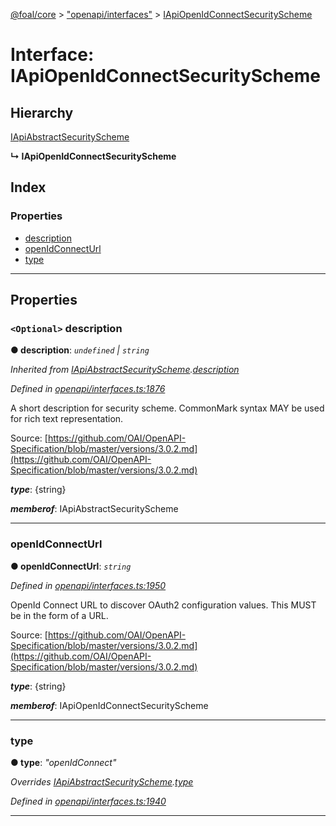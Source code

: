 [@foal/core](../README.md) > ["openapi/interfaces"](../modules/_openapi_interfaces_.md) > [IApiOpenIdConnectSecurityScheme](../interfaces/_openapi_interfaces_.iapiopenidconnectsecurityscheme.md)

# Interface: IApiOpenIdConnectSecurityScheme

## Hierarchy

 [IApiAbstractSecurityScheme](_openapi_interfaces_.iapiabstractsecurityscheme.md)

**↳ IApiOpenIdConnectSecurityScheme**

## Index

### Properties

* [description](_openapi_interfaces_.iapiopenidconnectsecurityscheme.md#description)
* [openIdConnectUrl](_openapi_interfaces_.iapiopenidconnectsecurityscheme.md#openidconnecturl)
* [type](_openapi_interfaces_.iapiopenidconnectsecurityscheme.md#type)

---

## Properties

<a id="description"></a>

### `<Optional>` description

**● description**: *`undefined` \| `string`*

*Inherited from [IApiAbstractSecurityScheme](_openapi_interfaces_.iapiabstractsecurityscheme.md).[description](_openapi_interfaces_.iapiabstractsecurityscheme.md#description)*

*Defined in [openapi/interfaces.ts:1876](https://github.com/FoalTS/foal/blob/aac11366/packages/core/src/openapi/interfaces.ts#L1876)*

A short description for security scheme. CommonMark syntax MAY be used for rich text representation.

Source: [https://github.com/OAI/OpenAPI-Specification/blob/master/versions/3.0.2.md](https://github.com/OAI/OpenAPI-Specification/blob/master/versions/3.0.2.md)

*__type__*: {string}

*__memberof__*: IApiAbstractSecurityScheme

___
<a id="openidconnecturl"></a>

###  openIdConnectUrl

**● openIdConnectUrl**: *`string`*

*Defined in [openapi/interfaces.ts:1950](https://github.com/FoalTS/foal/blob/aac11366/packages/core/src/openapi/interfaces.ts#L1950)*

OpenId Connect URL to discover OAuth2 configuration values. This MUST be in the form of a URL.

Source: [https://github.com/OAI/OpenAPI-Specification/blob/master/versions/3.0.2.md](https://github.com/OAI/OpenAPI-Specification/blob/master/versions/3.0.2.md)

*__type__*: {string}

*__memberof__*: IApiOpenIdConnectSecurityScheme

___
<a id="type"></a>

###  type

**● type**: *"openIdConnect"*

*Overrides [IApiAbstractSecurityScheme](_openapi_interfaces_.iapiabstractsecurityscheme.md).[type](_openapi_interfaces_.iapiabstractsecurityscheme.md#type)*

*Defined in [openapi/interfaces.ts:1940](https://github.com/FoalTS/foal/blob/aac11366/packages/core/src/openapi/interfaces.ts#L1940)*

___

